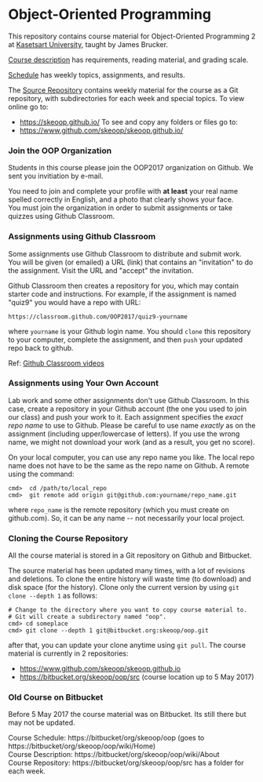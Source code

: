 # Object-Oriented Programming

This repository contains course material for Object-Oriented Programming 2 at [Kasetsart University](http://www.ku.th), taught by James Brucker.

[Course description](https://skeoop.github.io/About) has requirements, reading material, and grading scale.

[Schedule](Home) has weekly topics, assignments, and results.

The [Source Repository](https://www.github.com/skeoop/skeoop.github.io) contains weekly material for the course as a Git repository, with subdirectories for each week and special topics. To view online go to:
* https://skeoop.github.io/
To see and copy any folders or files go to:
* https://www.github.com/skeoop/skeoop.github.io/


### Join the OOP Organization

Students in this course please join the OOP2017 organization on Github.  We sent you invitiation by e-mail.

You need to join and complete your profile with **at least** your real name spelled correctly in English, and a photo that clearly shows your face.  
You must join the organization in order to submit assignments or take quizzes using Github Classroom.

### Assignments using Github Classroom 

Some assignments use Github Classroom to distribute and submit work. You will be given (or emailed) a URL (link) that contains an "invitation" to do the assignment.  Visit the URL and "accept" the invitation.

Github Classroom then creates a repository for you, which may contain starter code and instructions.  For example, if the assignment is named "quiz9" you would have a repo with URL:
```
https://classroom.github.com/OOP2017/quiz9-yourname
```
where ```yourname``` is your Github login name.  You should `clone` this repository to your computer, complete the assignment, and then `push` your updated repo back to github.

Ref: [Github Classroom videos](https://classroom.github.com/videos)

### Assignments using Your Own Account 

Lab work and some other assignments don't use Github Classroom.  In this case, create a repository in your Github account (the one you used to join our class) and push your work to it. Each assignment specifies the *exact repo name* to use to Github.  Please be careful to use name *exactly* as on the assignment (including upper/lowercase of letters). If you use the wrong name, we might not download your work (and as a result, you get no score).

On your local computer, you can use any repo name you like. The local repo name does not have to be the same as the repo name on Github.
A remote using the command:
```
cmd>  cd /path/to/local_repo
cmd>  git remote add origin git@github.com:yourname/repo_name.git
```
where `repo_name` is the remote repository (which you must create on github.com).  So, it can be any name -- not necessarily your local project.


### Cloning the Course Repository

All the course material is stored in a Git repository on Github and Bitbucket.

The source material has been updated many times, with a lot of revisions and deletions. To clone the entire history will waste time (to download) and disk space (for the history).  Clone only the current version by using ``git clone --depth 1`` as follows:

    # Change to the directory where you want to copy course material to.
    # Git will create a subdirectory named "oop".
    cmd> cd someplace
    cmd> git clone --depth 1 git@bitbucket.org:skeoop/oop.git

after that, you can update your clone anytime using ``git pull``.
The course material is currently in 2 repositories:
* https://www.github.com/skeoop/skeoop.github.io
* https://bitbucket.org/skeoop/oop/src (course location up to 5 May 2017)


### Old Course on Bitbucket
Before 5 May 2017 the course material was on Bitbucket.  Its still there but may not be updated.

Course Schedule: https://bitbucket/org/skeoop/oop (goes to https://bitbucket/org/skeoop/oop/wiki/Home)  
Course Description: https://bitbucket/org/skeoop/oop/wiki/About   
Course Repository: https://bitbucket/org/skeoop/oop/src has a folder for each week.
